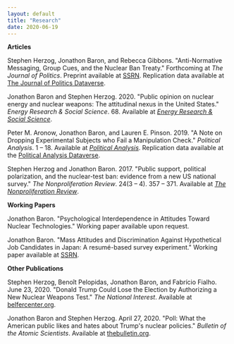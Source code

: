 ```yaml
---
layout: default
title: "Research"
date: 2020-06-19
---
```


**Articles**

<!-- Jonathon Baron, Stephen Herzog, and Rebecca Gibbons. "Japanese Public Opinion, Political Persuasion, and the Treaty on the Prohibition of Nuclear Weapons." Forthcoming at *The Journal for Peace and Nuclear Disarmament*. -->

Stephen Herzog, Jonathon Baron, and Rebecca Gibbons. "Anti-Normative Messaging, Group Cues, and the Nuclear Ban Treaty." Forthcoming at *The Journal of Politics*. Preprint available at <a href="https://ssrn.com/abstract=3787157" target="_blank">SSRN</a>. Replication data available at <a href="https://dataverse.harvard.edu/dataset.xhtml?persistentId=doi:10.7910/DVN/GLT4FX" target="_blank">The Journal of Politics Dataverse</a>.

Jonathon Baron and Stephen Herzog. 2020. "Public opinion on nuclear energy and nuclear weapons: The attitudinal nexus in the United States." *Energy Research & Social Science*. 68. Available at <a href="https://doi.org/10.1016/j.erss.2020.101567" target="_blank"><i>Energy Research & Social Science</i></a>.

Peter M. Aronow, Jonathon Baron, and Lauren E. Pinson. 2019. "A Note on Dropping Experimental Subjects who Fail a Manipulation Check." *Political Analysis*. 1 &ndash; 18. Available at <a href="https://doi.org/10.1017/pan.2019.5" target="_blank"><i>Political Analysis</i></a>. Replication data available at the <a href="https://dataverse.harvard.edu/dataset.xhtml?persistentId=doi:10.7910/DVN/GXXYMH" target="_blank">Political Analysis Dataverse</a>.

Stephen Herzog and Jonathon Baron. 2017. "Public support, political polarization, and the nuclear-test ban: evidence from a new US national survey." *The Nonproliferation Review*. 24(3 &ndash; 4). 357 &ndash; 371. Available at <a href="https://doi.org/10.1080/10736700.2018.1429884" target="_blank"><i>The Nonproliferation Review</i></a>.

**Working Papers**

Jonathon Baron. "Psychological Interdependence in Attitudes Toward Nuclear Technologies." Working paper available upon request.

Jonathon Baron. "Mass Attitudes and Discrimination Against Hypothetical Job Candidates in Japan: A resumé-based
survey experiment." Working paper available at <a href="https://ssrn.com/abstract=3631838" target="_blank">SSRN</a>.

**Other Publications**

Stephen Herzog, Benoît Pelopidas, Jonathon Baron, and Fabrício Fialho. June 23, 2020. "Donald Trump Could Lose the Election by Authorizing a New Nuclear Weapons Test." *The National Interest*. Available at <a href="https://www.belfercenter.org/publication/donald-trump-could-lose-election-authorizing-new-nuclear-weapons-test" target="_blank">belfercenter.org</a>.

Jonathon Baron and Stephen Herzog. April 27, 2020. "Poll: What the American public likes and hates about Trump's nuclear policies." *Bulletin of the Atomic Scientists*. Available at <a href="https://thebulletin.org/2020/04/poll-what-the-american-public-likes-and-hates-about-trumps-nuclear-policies/" target="_blank">thebulletin.org</a>.
